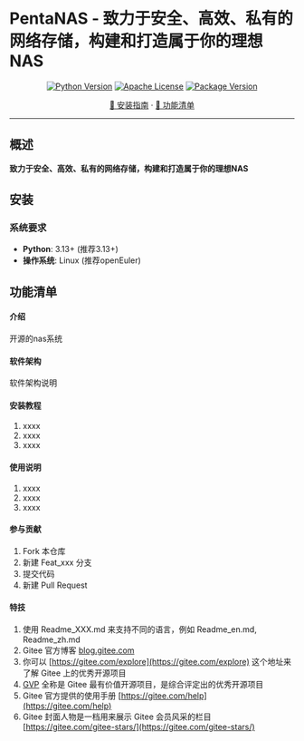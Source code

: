 # PentaNAS - **致力于安全、高效、私有的网络存储，构建和打造属于你的理想NAS**

<div align="center">

[![Python Version](https://img.shields.io/badge/Python-3.13%2B-blue.svg)](https://python.org) [![Apache License](https://img.shields.io/badge/License-Apache2.0-green.svg)](https://www.apache.org/licenses/LICENSE-2.0) [![Package Version](https://img.shields.io/badge/version-0.1.0-blue.svg)](https://gitee.com/nichoice02/pentanas)


[📖 安装指南](#installation) · [🚀 功能清单](#quickstart) 

</div>


---

##  概述

**致力于安全、高效、私有的网络存储，构建和打造属于你的理想NAS**


##  <a id="installation"></a>安装

### 系统要求
 - **Python**: 3.13+ (推荐3.13+)
 - **操作系统**: Linux (推荐openEuler)




##  <a id="quickstart"></a> 功能清单


#### 介绍
开源的nas系统

#### 软件架构
软件架构说明


#### 安装教程

1.  xxxx
2.  xxxx
3.  xxxx

#### 使用说明

1.  xxxx
2.  xxxx
3.  xxxx

#### 参与贡献

1.  Fork 本仓库
2.  新建 Feat_xxx 分支
3.  提交代码
4.  新建 Pull Request


#### 特技

1.  使用 Readme\_XXX.md 来支持不同的语言，例如 Readme\_en.md, Readme\_zh.md
2.  Gitee 官方博客 [blog.gitee.com](https://blog.gitee.com)
3.  你可以 [https://gitee.com/explore](https://gitee.com/explore) 这个地址来了解 Gitee 上的优秀开源项目
4.  [GVP](https://gitee.com/gvp) 全称是 Gitee 最有价值开源项目，是综合评定出的优秀开源项目
5.  Gitee 官方提供的使用手册 [https://gitee.com/help](https://gitee.com/help)
6.  Gitee 封面人物是一档用来展示 Gitee 会员风采的栏目 [https://gitee.com/gitee-stars/](https://gitee.com/gitee-stars/)
